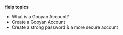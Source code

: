 <link rel="icon" href="{{ site.favicon }}" type="image/svg+xml">

**Help topics**

- What is a Gooyan Account?
- Create a Gooyan Account
- Create a strong password & a more secure account
